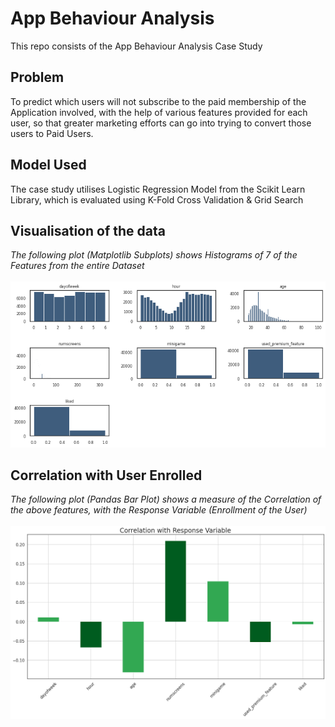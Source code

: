 # App Behaviour Analysis
This repo consists of the App Behaviour Analysis Case Study 

## Problem 
To predict which users will not subscribe to the paid membership of the Application involved, with the help of various features provided for each user, so that greater marketing efforts can go into trying to convert those users to Paid Users.

## Model Used
The case study utilises Logistic Regression Model from the Scikit Learn Library, which is evaluated using K-Fold Cross Validation & Grid Search


## Visualisation of the data
*The following plot (Matplotlib Subplots) shows Histograms of 7 of the Features from the entire Dataset*
<br>
<br>
<img src="./Plots/Hist_Num_Col.png" alt="Visualisation of Data">

## Correlation with User Enrolled
*The following plot (Pandas Bar Plot) shows a measure of the Correlation of the above features, with the Response Variable (Enrollment of the User)*
<br>
<br>
<img src="./Plots/Cor_Res_Var.png" src="Correlation with Response Variable">
